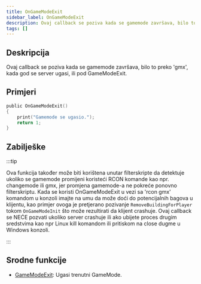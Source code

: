 ```yaml
---
title: OnGameModeExit
sidebar_label: OnGameModeExit
description: Ovaj callback se poziva kada se gamemode završava, bilo to preko 'gmx', kada god se server ugasi, ili pod GameModeExit.
tags: []
---
```


## Deskripcija

Ovaj callback se poziva kada se gamemode završava, bilo to preko 'gmx', kada god se server ugasi, ili pod GameModeExit.

## Primjeri

```c
public OnGameModeExit()
{
    print("Gamemode se ugasio.");
    return 1;
}
```

## Zabilješke

:::tip

Ova funkcija također može biti korištena unutar filterskripte da detektuje ukoliko se gamemode promijeni koristeći RCON komande kao npr. changemode ili gmx, jer promjena gamemode-a ne pokreće ponovno filterskriptu. Kada se koristi OnGameModeExit u vezi sa 'rcon gmx' komandom u konzoli imajte na umu da može doći do potencijalnih bagova u klijentu, kao primjer ovoga je pretjerano pozivanje `RemoveBuildingForPlayer` tokom `OnGameModeInit` što može rezultirati da klijent crashuje. Ovaj callback se NEĆE pozvati ukoliko server crashuje ili ako ubijete proces drugim sredstvima kao npr Linux kill komandom ili pritiskom na close dugme u Windows konzoli.

:::

## Srodne funkcije

- [GameModeExit](../functions/GameModeExit): Ugasi trenutni GameMode.
